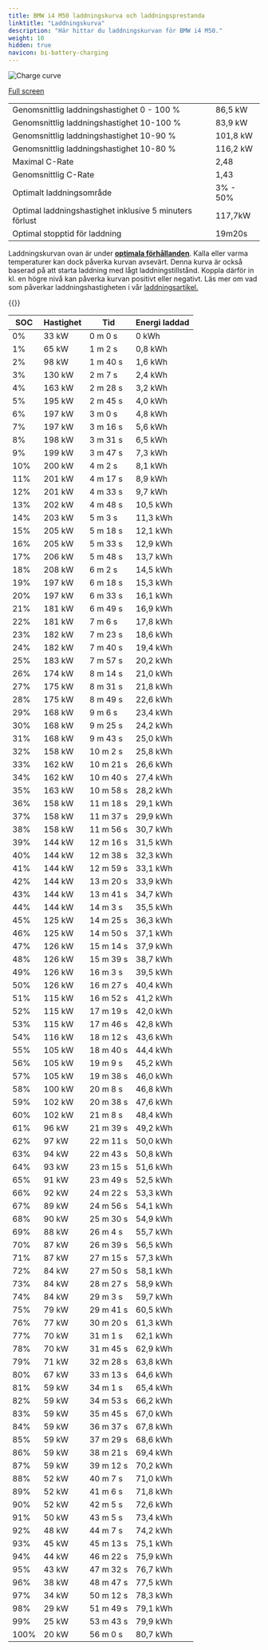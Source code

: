 ```yaml
---
title: BMW i4 M50 laddningskurva och laddningsprestanda
linktitle: "Laddningskurva"
description: "Här hittar du laddningskurvan för BMW i4 M50."
weight: 10
hidden: true
navicon: bi-battery-charging
---
```

<!-- markdownlint-disable MD033 -->
<img src="../chargingcurve.svg" alt="Charge curve" class="img-fluid">

[Full screen](../chargingcurve.svg)


<table class="table table-striped">
<tbody>
<tr>
<td>Genomsnittlig laddningshastighet 0 - 100 %</td><td>86,5 kW</td>
</tr>
<tr>
<td>Genomsnittlig laddningshastighet 10-100 %</td><td>83,9 kW</td>
</tr>
<tr>
<td>Genomsnittlig laddningshastighet 10-90 %</td><td>101,8 kW</td>
</tr>
<tr>
<td>Genomsnittlig laddningshastighet 10-80 %</td><td>116,2 kW</td>
</tr>
<tr>
<td>Maximal C-Rate</td><td>2,48</td>
</tr>
<tr>
<td>Genomsnittlig C-Rate</td><td>1,43</td>
</tr>
<tr>
<td>Optimalt laddningsområde</td><td>3% - 50%</td>
</tr>
<tr>
<td>Optimal laddningshastighet inklusive 5 minuters förlust</td><td>117,7kW</td>
</tr>
<tr>
<td>Optimal stopptid för laddning</td><td>19m20s</td>
</tr>
</tbody>
</table>


Laddningskurvan ovan är under **[optimala förhållanden](../../../../../technology/battery/charging/#temperatur)**. Kalla eller varma temperaturer kan dock påverka kurvan avsevärt. Denna kurva är också baserad på att starta laddning med lågt laddningstillstånd. Koppla därför in kl. en högre nivå kan påverka kurvan positivt eller negativt. Läs mer om vad som påverkar laddningshastigheten i vår [laddningsartikel.](../../../../../technology/battery/charging/) 


{{<evkxdisplayaddarticle />}}
<table class="table table-striped">
<thead>
<tr><th>SOC</th><th>Hastighet</th><th>Tid</th><th>Energi laddad</th></tr>
</thead>
<tbody>
<tr>
<td>0%</td><td>33 kW</td><td> 0 m 0 s </td><td>0 kWh </td>
</tr>
<tr>
<td>1%</td><td>65 kW</td><td> 1 m 2 s </td><td>0,8 kWh </td>
</tr>
<tr>
<td>2%</td><td>98 kW</td><td> 1 m 40 s </td><td>1,6 kWh </td>
</tr>
<tr>
<td>3%</td><td>130 kW</td><td> 2 m 7 s </td><td>2,4 kWh </td>
</tr>
<tr>
<td>4%</td><td>163 kW</td><td> 2 m 28 s </td><td>3,2 kWh </td>
</tr>
<tr>
<td>5%</td><td>195 kW</td><td> 2 m 45 s </td><td>4,0 kWh </td>
</tr>
<tr>
<td>6%</td><td>197 kW</td><td> 3 m 0 s </td><td>4,8 kWh </td>
</tr>
<tr>
<td>7%</td><td>197 kW</td><td> 3 m 16 s </td><td>5,6 kWh </td>
</tr>
<tr>
<td>8%</td><td>198 kW</td><td> 3 m 31 s </td><td>6,5 kWh </td>
</tr>
<tr>
<td>9%</td><td>199 kW</td><td> 3 m 47 s </td><td>7,3 kWh </td>
</tr>
<tr>
<td>10%</td><td>200 kW</td><td> 4 m 2 s </td><td>8,1 kWh </td>
</tr>
<tr>
<td>11%</td><td>201 kW</td><td> 4 m 17 s </td><td>8,9 kWh </td>
</tr>
<tr>
<td>12%</td><td>201 kW</td><td> 4 m 33 s </td><td>9,7 kWh </td>
</tr>
<tr>
<td>13%</td><td>202 kW</td><td> 4 m 48 s </td><td>10,5 kWh </td>
</tr>
<tr>
<td>14%</td><td>203 kW</td><td> 5 m 3 s </td><td>11,3 kWh </td>
</tr>
<tr>
<td>15%</td><td>205 kW</td><td> 5 m 18 s </td><td>12,1 kWh </td>
</tr>
<tr>
<td>16%</td><td>205 kW</td><td> 5 m 33 s </td><td>12,9 kWh </td>
</tr>
<tr>
<td>17%</td><td>206 kW</td><td> 5 m 48 s </td><td>13,7 kWh </td>
</tr>
<tr>
<td>18%</td><td>208 kW</td><td> 6 m 2 s </td><td>14,5 kWh </td>
</tr>
<tr>
<td>19%</td><td>197 kW</td><td> 6 m 18 s </td><td>15,3 kWh </td>
</tr>
<tr>
<td>20%</td><td>197 kW</td><td> 6 m 33 s </td><td>16,1 kWh </td>
</tr>
<tr>
<td>21%</td><td>181 kW</td><td> 6 m 49 s </td><td>16,9 kWh </td>
</tr>
<tr>
<td>22%</td><td>181 kW</td><td> 7 m 6 s </td><td>17,8 kWh </td>
</tr>
<tr>
<td>23%</td><td>182 kW</td><td> 7 m 23 s </td><td>18,6 kWh </td>
</tr>
<tr>
<td>24%</td><td>182 kW</td><td> 7 m 40 s </td><td>19,4 kWh </td>
</tr>
<tr>
<td>25%</td><td>183 kW</td><td> 7 m 57 s </td><td>20,2 kWh </td>
</tr>
<tr>
<td>26%</td><td>174 kW</td><td> 8 m 14 s </td><td>21,0 kWh </td>
</tr>
<tr>
<td>27%</td><td>175 kW</td><td> 8 m 31 s </td><td>21,8 kWh </td>
</tr>
<tr>
<td>28%</td><td>175 kW</td><td> 8 m 49 s </td><td>22,6 kWh </td>
</tr>
<tr>
<td>29%</td><td>168 kW</td><td> 9 m 6 s </td><td>23,4 kWh </td>
</tr>
<tr>
<td>30%</td><td>168 kW</td><td> 9 m 25 s </td><td>24,2 kWh </td>
</tr>
<tr>
<td>31%</td><td>168 kW</td><td> 9 m 43 s </td><td>25,0 kWh </td>
</tr>
<tr>
<td>32%</td><td>158 kW</td><td> 10 m 2 s </td><td>25,8 kWh </td>
</tr>
<tr>
<td>33%</td><td>162 kW</td><td> 10 m 21 s </td><td>26,6 kWh </td>
</tr>
<tr>
<td>34%</td><td>162 kW</td><td> 10 m 40 s </td><td>27,4 kWh </td>
</tr>
<tr>
<td>35%</td><td>163 kW</td><td> 10 m 58 s </td><td>28,2 kWh </td>
</tr>
<tr>
<td>36%</td><td>158 kW</td><td> 11 m 18 s </td><td>29,1 kWh </td>
</tr>
<tr>
<td>37%</td><td>158 kW</td><td> 11 m 37 s </td><td>29,9 kWh </td>
</tr>
<tr>
<td>38%</td><td>158 kW</td><td> 11 m 56 s </td><td>30,7 kWh </td>
</tr>
<tr>
<td>39%</td><td>144 kW</td><td> 12 m 16 s </td><td>31,5 kWh </td>
</tr>
<tr>
<td>40%</td><td>144 kW</td><td> 12 m 38 s </td><td>32,3 kWh </td>
</tr>
<tr>
<td>41%</td><td>144 kW</td><td> 12 m 59 s </td><td>33,1 kWh </td>
</tr>
<tr>
<td>42%</td><td>144 kW</td><td> 13 m 20 s </td><td>33,9 kWh </td>
</tr>
<tr>
<td>43%</td><td>144 kW</td><td> 13 m 41 s </td><td>34,7 kWh </td>
</tr>
<tr>
<td>44%</td><td>144 kW</td><td> 14 m 3 s </td><td>35,5 kWh </td>
</tr>
<tr>
<td>45%</td><td>125 kW</td><td> 14 m 25 s </td><td>36,3 kWh </td>
</tr>
<tr>
<td>46%</td><td>125 kW</td><td> 14 m 50 s </td><td>37,1 kWh </td>
</tr>
<tr>
<td>47%</td><td>126 kW</td><td> 15 m 14 s </td><td>37,9 kWh </td>
</tr>
<tr>
<td>48%</td><td>126 kW</td><td> 15 m 39 s </td><td>38,7 kWh </td>
</tr>
<tr>
<td>49%</td><td>126 kW</td><td> 16 m 3 s </td><td>39,5 kWh </td>
</tr>
<tr>
<td>50%</td><td>126 kW</td><td> 16 m 27 s </td><td>40,4 kWh </td>
</tr>
<tr>
<td>51%</td><td>115 kW</td><td> 16 m 52 s </td><td>41,2 kWh </td>
</tr>
<tr>
<td>52%</td><td>115 kW</td><td> 17 m 19 s </td><td>42,0 kWh </td>
</tr>
<tr>
<td>53%</td><td>115 kW</td><td> 17 m 46 s </td><td>42,8 kWh </td>
</tr>
<tr>
<td>54%</td><td>116 kW</td><td> 18 m 12 s </td><td>43,6 kWh </td>
</tr>
<tr>
<td>55%</td><td>105 kW</td><td> 18 m 40 s </td><td>44,4 kWh </td>
</tr>
<tr>
<td>56%</td><td>105 kW</td><td> 19 m 9 s </td><td>45,2 kWh </td>
</tr>
<tr>
<td>57%</td><td>105 kW</td><td> 19 m 38 s </td><td>46,0 kWh </td>
</tr>
<tr>
<td>58%</td><td>100 kW</td><td> 20 m 8 s </td><td>46,8 kWh </td>
</tr>
<tr>
<td>59%</td><td>102 kW</td><td> 20 m 38 s </td><td>47,6 kWh </td>
</tr>
<tr>
<td>60%</td><td>102 kW</td><td> 21 m 8 s </td><td>48,4 kWh </td>
</tr>
<tr>
<td>61%</td><td>96 kW</td><td> 21 m 39 s </td><td>49,2 kWh </td>
</tr>
<tr>
<td>62%</td><td>97 kW</td><td> 22 m 11 s </td><td>50,0 kWh </td>
</tr>
<tr>
<td>63%</td><td>94 kW</td><td> 22 m 43 s </td><td>50,8 kWh </td>
</tr>
<tr>
<td>64%</td><td>93 kW</td><td> 23 m 15 s </td><td>51,6 kWh </td>
</tr>
<tr>
<td>65%</td><td>91 kW</td><td> 23 m 49 s </td><td>52,5 kWh </td>
</tr>
<tr>
<td>66%</td><td>92 kW</td><td> 24 m 22 s </td><td>53,3 kWh </td>
</tr>
<tr>
<td>67%</td><td>89 kW</td><td> 24 m 56 s </td><td>54,1 kWh </td>
</tr>
<tr>
<td>68%</td><td>90 kW</td><td> 25 m 30 s </td><td>54,9 kWh </td>
</tr>
<tr>
<td>69%</td><td>88 kW</td><td> 26 m 4 s </td><td>55,7 kWh </td>
</tr>
<tr>
<td>70%</td><td>87 kW</td><td> 26 m 39 s </td><td>56,5 kWh </td>
</tr>
<tr>
<td>71%</td><td>87 kW</td><td> 27 m 15 s </td><td>57,3 kWh </td>
</tr>
<tr>
<td>72%</td><td>84 kW</td><td> 27 m 50 s </td><td>58,1 kWh </td>
</tr>
<tr>
<td>73%</td><td>84 kW</td><td> 28 m 27 s </td><td>58,9 kWh </td>
</tr>
<tr>
<td>74%</td><td>84 kW</td><td> 29 m 3 s </td><td>59,7 kWh </td>
</tr>
<tr>
<td>75%</td><td>79 kW</td><td> 29 m 41 s </td><td>60,5 kWh </td>
</tr>
<tr>
<td>76%</td><td>77 kW</td><td> 30 m 20 s </td><td>61,3 kWh </td>
</tr>
<tr>
<td>77%</td><td>70 kW</td><td> 31 m 1 s </td><td>62,1 kWh </td>
</tr>
<tr>
<td>78%</td><td>70 kW</td><td> 31 m 45 s </td><td>62,9 kWh </td>
</tr>
<tr>
<td>79%</td><td>71 kW</td><td> 32 m 28 s </td><td>63,8 kWh </td>
</tr>
<tr>
<td>80%</td><td>67 kW</td><td> 33 m 13 s </td><td>64,6 kWh </td>
</tr>
<tr>
<td>81%</td><td>59 kW</td><td> 34 m 1 s </td><td>65,4 kWh </td>
</tr>
<tr>
<td>82%</td><td>59 kW</td><td> 34 m 53 s </td><td>66,2 kWh </td>
</tr>
<tr>
<td>83%</td><td>59 kW</td><td> 35 m 45 s </td><td>67,0 kWh </td>
</tr>
<tr>
<td>84%</td><td>59 kW</td><td> 36 m 37 s </td><td>67,8 kWh </td>
</tr>
<tr>
<td>85%</td><td>59 kW</td><td> 37 m 29 s </td><td>68,6 kWh </td>
</tr>
<tr>
<td>86%</td><td>59 kW</td><td> 38 m 21 s </td><td>69,4 kWh </td>
</tr>
<tr>
<td>87%</td><td>59 kW</td><td> 39 m 12 s </td><td>70,2 kWh </td>
</tr>
<tr>
<td>88%</td><td>52 kW</td><td> 40 m 7 s </td><td>71,0 kWh </td>
</tr>
<tr>
<td>89%</td><td>52 kW</td><td> 41 m 6 s </td><td>71,8 kWh </td>
</tr>
<tr>
<td>90%</td><td>52 kW</td><td> 42 m 5 s </td><td>72,6 kWh </td>
</tr>
<tr>
<td>91%</td><td>50 kW</td><td> 43 m 5 s </td><td>73,4 kWh </td>
</tr>
<tr>
<td>92%</td><td>48 kW</td><td> 44 m 7 s </td><td>74,2 kWh </td>
</tr>
<tr>
<td>93%</td><td>45 kW</td><td> 45 m 13 s </td><td>75,1 kWh </td>
</tr>
<tr>
<td>94%</td><td>44 kW</td><td> 46 m 22 s </td><td>75,9 kWh </td>
</tr>
<tr>
<td>95%</td><td>43 kW</td><td> 47 m 32 s </td><td>76,7 kWh </td>
</tr>
<tr>
<td>96%</td><td>38 kW</td><td> 48 m 47 s </td><td>77,5 kWh </td>
</tr>
<tr>
<td>97%</td><td>34 kW</td><td> 50 m 12 s </td><td>78,3 kWh </td>
</tr>
<tr>
<td>98%</td><td>29 kW</td><td> 51 m 49 s </td><td>79,1 kWh </td>
</tr>
<tr>
<td>99%</td><td>25 kW</td><td> 53 m 43 s </td><td>79,9 kWh </td>
</tr>
<tr>
<td>100%</td><td>20 kW</td><td> 56 m 0 s </td><td>80,7 kWh </td>
</tr>
</tbody>
</table>

